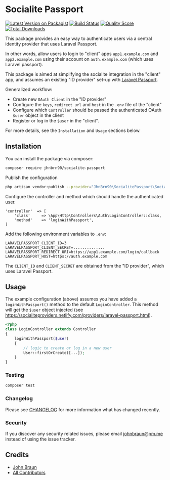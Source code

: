 # Socialite Passport

[![Latest Version on Packagist](https://img.shields.io/packagist/v/jhnbrn90/socialite-passport.svg?style=flat-square)](https://packagist.org/packages/jhnbrn90/socialite-passport)
[![Build Status](https://img.shields.io/travis/Jhnbrn90/socialite-passport/master.svg?style=flat-square)](https://travis-ci.org/Jhnbrn90/socialite-passport)
[![Quality Score](https://img.shields.io/scrutinizer/g/jhnbrn90/socialite-passport.svg?style=flat-square)](https://scrutinizer-ci.com/g/jhnbrn90/socialite-passport)
[![Total Downloads](https://img.shields.io/packagist/dt/jhnbrn90/socialite-passport.svg?style=flat-square)](https://packagist.org/packages/jhnbrn90/socialite-passport)

 This package provides an easy way to authenticate users via a central identity provider that uses Laravel Passport.
 
 In other words, allow users to login to "client" apps `app1.example.com` and `app2.example.com` using their account on `auth.example.com` (which uses Laravel passport). 
 
 This package is aimed at simplifying the socialite integration in the "client" app, and assumes an existing "ID provider" set-up with [Laravel Passport](https://laravel.com/docs/6.x/passport). 
 
 Generalized workflow:
 * Create new `OAuth Client` in the "ID provider"
 * Configure the `keys`, `redirect url` and `host` in the `.env` file of the "client"
 * Configure which `Controller` should be passed the authenticated OAuth `$user` object in the client
 * Register or log in the `$user` in the "client".

For more details, see the `Installation` and `Usage` sections below.

## Installation

You can install the package via composer:

```bash
composer require jhnbrn90/socialite-passport
```

Publish the configuration

```bash
php artisan vendor:publish --provider="JhnBrn90\SocialitePassport\SocialitePassportServiceProvider" --tag="config"
````

Configure the controller and method which should handle the authenticated user.
```
'controller'  => [
    'class'     => \App\Http\Controllers\Auth\LoginController::class,
    'method'    => 'loginWithPassport',
]
```

Add the following environment variables to `.env`:

```
LARAVELPASSPORT_CLIENT_ID=3
LARAVELPASSPORT_CLIENT_SECRET=..............
LARAVELPASSPORT_REDIRECT_URI=https://app1.example.com/login/callback
LARAVELPASSPORT_HOST=https://auth.example.com
```

The `CLIENT_ID` and `CLIENT_SECRET` are obtained from the "ID provider", which uses Laravel Passport.

## Usage

The example configuration (above) assumes you have added a `loginWithPassport()` method to the default `LoginController`. 
This method will get the `$user` object injected (see https://socialiteproviders.netlify.com/providers/laravel-passport.html).

```php
<?php
class LoginController extends Controller 
{
    loginWithPassport($user)
    {
        // logic to create or log in a new user
        User::firstOrCreate([...]);
    }
}
```

### Testing

``` bash
composer test
```

### Changelog

Please see [CHANGELOG](CHANGELOG.md) for more information what has changed recently.

### Security

If you discover any security related issues, please email johnbraun@pm.me instead of using the issue tracker.

## Credits

- [John Braun](https://github.com/jhnbrn90)
- [All Contributors](../../contributors)
